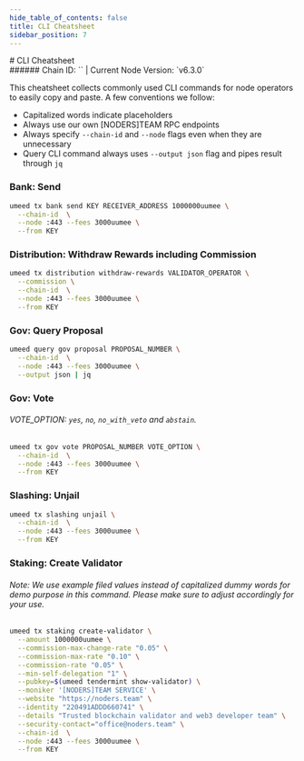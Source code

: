 ```yaml
---
hide_table_of_contents: false
title: CLI Cheatsheet
sidebar_position: 7
---
```


<div class="h1-with-icon icon-umee">
# CLI Cheatsheet
</div>
###### Chain ID: `` | Current Node Version: `v6.3.0`

This cheatsheet collects commonly used CLI commands for node operators to easily copy and paste. A few conventions we follow:

- Capitalized words indicate placeholders
- Always use our own [NODERS]TEAM RPC endpoints
- Always specify `--chain-id` and `--node` flags even when they are unnecessary
- Query CLI command always uses `--output json` flag and pipes result through `jq`

### Bank: Send
```bash
umeed tx bank send KEY RECEIVER_ADDRESS 1000000uumee \
  --chain-id  \
  --node :443 --fees 3000uumee \
  --from KEY
```

### Distribution: Withdraw Rewards including Commission
```bash
umeed tx distribution withdraw-rewards VALIDATOR_OPERATOR \
  --commission \
  --chain-id  \
  --node :443 --fees 3000uumee \
  --from KEY
```

### Gov: Query Proposal
```bash
umeed query gov proposal PROPOSAL_NUMBER \
  --chain-id  \
  --node :443 --fees 3000uumee \
  --output json | jq
```

### Gov: Vote
###### VOTE_OPTION: `yes`, `no`, `no_with_veto` and `abstain`.
```bash
umeed tx gov vote PROPOSAL_NUMBER VOTE_OPTION \
  --chain-id  \
  --node :443 --fees 3000uumee \
  --from KEY
```

### Slashing: Unjail
```bash
umeed tx slashing unjail \
  --chain-id  \
  --node :443 --fees 3000uumee \
  --from KEY
```

### Staking: Create Validator
###### Note: We use example filed values instead of capitalized dummy words for demo purpose in this command. Please make sure to adjust accordingly for your use.
```bash
umeed tx staking create-validator \
  --amount 1000000uumee \
  --commission-max-change-rate "0.05" \
  --commission-max-rate "0.10" \
  --commission-rate "0.05" \
  --min-self-delegation "1" \
  --pubkey=$(umeed tendermint show-validator) \
  --moniker '[NODERS]TEAM SERVICE' \
  --website "https://noders.team" \
  --identity "220491ADDD660741" \
  --details "Trusted blockchain validator and web3 developer team" \
  --security-contact="office@noders.team" \
  --chain-id  \
  --node :443 --fees 3000uumee \
  --from KEY
```
